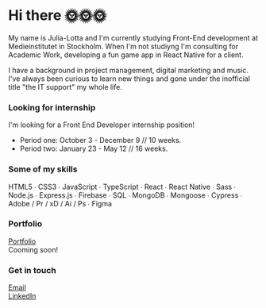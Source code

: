 # Hi there 🌞🌞🌞

My name is Julia-Lotta and I'm currently studying Front-End development at Medieinstitutet in Stockholm.
When I'm not studiyng I'm consulting for Academic Work, developing a fun game app in React Native for a client.<br>

I have a background in project management, digital marketing and music. I've always been curious to learn new things and gone under the inofficial title "the IT support" my whole life.

### Looking for internship
I'm looking for a Front End Developer internship position!<br>
- Period one: October 3 - December 9 // 10 weeks.<br>
- Period two: January 23 - May 12 // 16 weeks.

### Some of my skills
HTML5 ∙ CSS3 ∙ JavaScript ∙ TypeScript ∙ React ∙ React Native ∙ Sass ∙ Node.js ∙ Express.js ∙ Firebase ∙ SQL ∙ MongoDB ∙ Mongoose ∙ Cypress ∙ Adobe / Pr / xD / Ai / Ps ∙ Figma

### Portfolio
[Portfolio](https://tingloef.se/)<br>
Cooming soon! 


### Get in touch

[Email](mailto:julialottatinglof@gmail.com) <br>
[LinkedIn](https://www.linkedin.com/in/julialottatinglof) <br>

